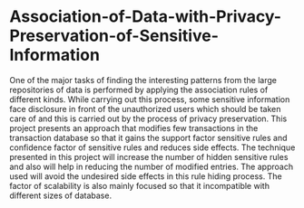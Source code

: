 # Association-of-Data-with-Privacy-Preservation-of-Sensitive-Information
One of the major tasks of finding the interesting patterns from the large repositories of data is performed by applying the association rules of different kinds. While carrying out this process, some sensitive information face disclosure in front of the unauthorized users which should be taken care of and this is carried out by the process of privacy preservation. This project presents an approach that modifies few transactions in the transaction database so that it gains the support factor sensitive rules and confidence factor of sensitive rules and reduces side effects. The technique presented in this project will increase the number of hidden sensitive rules and also will help in reducing the number of modified entries. The approach used will avoid the undesired side effects in this rule hiding process. The factor of scalability is also mainly focused so that it incompatible with different sizes of database.
